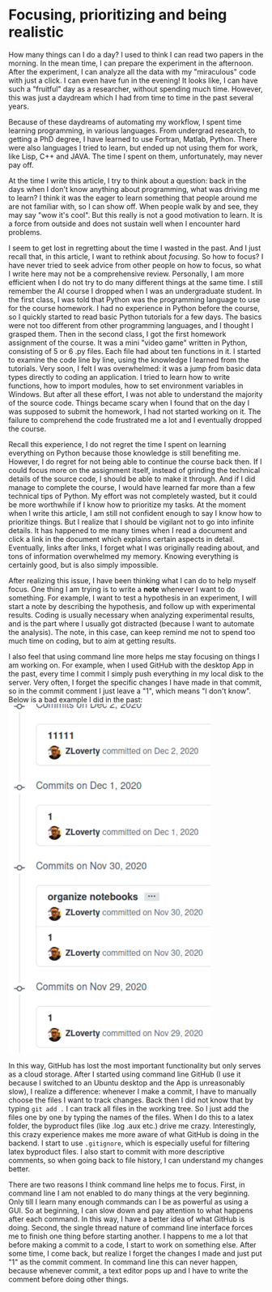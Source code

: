 # Focusing, prioritizing and being realistic

How many things can I do a day?
I used to think I can read two papers in the morning.
In the mean time, I can prepare the experiment in the afternoon.
After the experiment, I can analyze all the data with my "miraculous" code with just a click.
I can even have fun in the evening!
It looks like, I can have such a "fruitful" day as a researcher, without spending much time.
However, this was just a daydream which I had from time to time in the past several years.

Because of these daydreams of automating my workflow, I spent time learning programming, in various languages.
From undergrad research, to getting a PhD degree, I have learned to use Fortran, Matlab, Python.
There were also languages I tried to learn, but ended up not using them for work, like Lisp, C++ and JAVA.
The time I spent on them, unfortunately, may never pay off.

At the time I write this article, I try to think about a question:
back in the days when I don't know anything about programming, what was driving me to learn?
I think it was the eager to learn something that people around me are not familiar with, so I can show off.
When people walk by and see, they may say "wow it's cool".
But this really is not a good motivation to learn. It is a force from outside and does not sustain well when I encounter hard problems.

I seem to get lost in regretting about the time I wasted in the past.
And I just recall that, in this article, I want to rethink about *focusing*.
So how to focus?
I have never tried to seek advice from other people on how to focus, so what I write here may not be a comprehensive review.
Personally, I am more efficient when I do not try to do many different things at the same time.
I still remember the AI course I dropped when I was an undergraduate student.
In the first class, I was told that Python was the programming language to use for the course homework.
I had no experience in Python before the course, so I quickly started to read basic Python tutorials for a few days.
The basics were not too different from other programming languages, and I thought I grasped them.
Then in the second class, I got the first homework assignment of the course.
It was a mini "video game" written in Python, consisting of 5 or 6 .py files.
Each file had about ten functions in it.
I started to examine the code line by line, using the knowledge I learned from the tutorials.
Very soon, I felt I was overwhelmed: it was a jump from basic data types directly to coding an application.
I tried to learn how to write functions, how to import modules, how to set environment variables in Windows.
But after all these effort, I was not able to understand the majority of the source code.
Things became scary when I found that on the day I was supposed to submit the homework, I had not started working on it.
The failure to comprehend the code frustrated me a lot and I eventually dropped the course.

Recall this experience, I do not regret the time I spent on learning everything on Python because those knowledge is still benefiting me.
However, I do regret for not being able to continue the course back then.
If I could focus more on the assignment itself, instead of grinding the technical details of the source code, I should be able to make it through.
And if I did manage to complete the course, I would have learned far more than a few technical tips of Python.
My effort was not completely wasted, but it could be more worthwhile if I know how to prioritize my tasks.
At the moment when I write this article, I am still not confident enough to say I know how to prioritize things.
But I realize that I should be vigilant not to go into infinite details.
It has happened to me many times when I read a document and click a link in the document which explains certain aspects in detail.
Eventually, links after links, I forget what I was originally reading about, and tons of information overwhelmed my memory.
Knowing everything is certainly good, but is also simply impossible.

After realizing this issue, I have been thinking what I can do to help myself focus.
One thing I am trying is to write a **note** whenever I want to do something.
For example, I want to test a hypothesis in an experiment, I will start a note by describing the hypothesis, and follow up with experimental results.
Coding is usually necessary when analyzing experimental results, and is the part where I usually got distracted (because I want to automate the analysis).
The note, in this case, can keep remind me not to spend too much time on coding, but to aim at getting results.

I also feel that using command line more helps me stay focusing on things I am working on.
For example, when I used GitHub with the desktop App in the past, every time I commit I simply push everything in my local disk to the server.
Very often, I forget the specific changes I have made in that commit, so in the commit comment I just leave a "1", which means "I don't know".
Below is a bad example I did in the past:
![](img/0/bad_commit_comments.png)

In this way, GitHub has lost the most important functionality but only serves as a cloud storage.
After I started using command line GitHub (I use it because I switched to an Ubuntu desktop and the App is unreasonably slow), I realize a difference:
whenever I make a commit, I have to manually choose the files I want to track changes.
Back then I did not know that by typing `git add .` I can track all files in the working tree.
So I just add the files one by one by typing the names of the files.
When I do this to a latex folder, the byproduct files (like .log .aux etc.) drive me crazy.
Interestingly, this crazy experience makes me more aware of what GitHub is doing in the backend.
I start to use `.gitignore`, which is especially useful for filtering latex byproduct files.
I also start to commit with more descriptive comments, so when going back to file history, I can understand my changes better.

There are two reasons I think command line helps me to focus.
First, in command line I am not enabled to do many things at the very beginning.
Only till I learn many enough commands can I be as powerful as using a GUI.
So at beginning, I can slow down and pay attention to what happens after each command.
In this way, I have a better idea of what GitHub is doing.
Second, the single thread nature of command line interface forces me to finish one thing before starting another.
I happens to me a lot that before making a commit to a code, I start to work on something else.
After some time, I come back, but realize I forget the changes I made and just put "1" as the commit comment.
In command line this can never happen, because whenever commit, a text editor pops up and I have to write the comment before doing other things.
